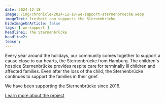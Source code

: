 ```yaml
---
date: 2024-12-18
image: /img/chronicle/2024-12-18-we-support-sternenbruecke.webp
imageText: freiheit.com supports the Sternenbrücke
hideImageOnArticle: false
tags: [ we-support ]
headline1: The Sternenbrücke
headline2:
teaser:
---
```


Every year around the holidays, our community comes together to support a cause close to our hearts, the Sternenbrücke from Hamburg. The children's hospice Sternenbrücke provides respite care for terminally ill children and affected families. Even after the loss of the child, the Sternenbrücke continues to support the families in their grief.

We have been supporting the Sternenbrücke since 2016.

[Learn more about the project](https://sternenbruecke.de/donate/index)
